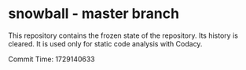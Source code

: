 # snowball - master branch

This repository contains the frozen state of the repository.
Its history is cleared. It is used only for static code
analysis with Codacy.

Commit Time: 1729140633